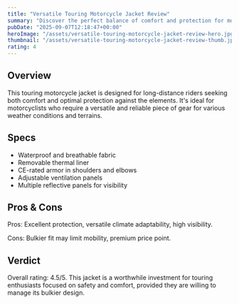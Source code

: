 ```yaml
---
title: "Versatile Touring Motorcycle Jacket Review"
summary: "Discover the perfect balance of comfort and protection for motorcyclists."
pubDate: "2025-09-07T12:18:47+00:00"
heroImage: "/assets/versatile-touring-motorcycle-jacket-review-hero.jpg"
thumbnail: "/assets/versatile-touring-motorcycle-jacket-review-thumb.jpg"
rating: 4
---
```


<h2>Overview</h2>
<p>This touring motorcycle jacket is designed for long-distance riders seeking both comfort and optimal protection against the elements. It's ideal for motorcyclists who require a versatile and reliable piece of gear for various weather conditions and terrains.</p>
<h2>Specs</h2>
<ul>
  <li>Waterproof and breathable fabric</li>
  <li>Removable thermal liner</li>
  <li>CE-rated armor in shoulders and elbows</li>
  <li>Adjustable ventilation panels</li>
  <li>Multiple reflective panels for visibility</li>
</ul>
<h2>Pros & Cons</h2>
<p>Pros: Excellent protection, versatile climate adaptability, high visibility.</p>
<p>Cons: Bulkier fit may limit mobility, premium price point.</p>
<h2>Verdict</h2>
<p>Overall rating: 4.5/5. This jacket is a worthwhile investment for touring enthusiasts focused on safety and comfort, provided they are willing to manage its bulkier design.</p>